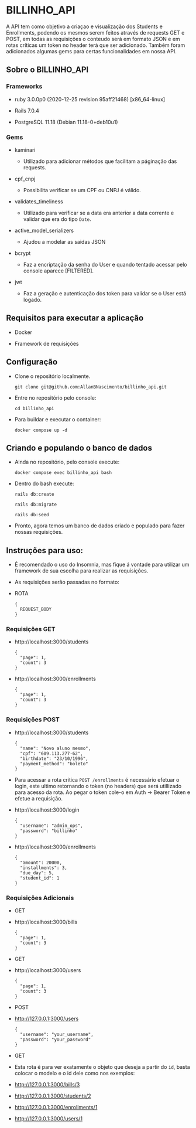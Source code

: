 # BILLINHO_API

  A API tem como objetivo a criaçao e visualização dos Students e Enrollments, podendo os mesmos serem feitos através de requests GET e POST, em todas as requisições o conteudo será em formato JSON e em rotas críticas um token no header terá que ser adicionado. 
  Também foram adicionados algumas gems para certas funcionalidades em nossa API.

  ## Sobre o BILLINHO_API

  ### Frameworks

  - ruby 3.0.0p0 (2020-12-25 revision 95aff21468) [x86_64-linux]

  - Rails 7.0.4

  - PostgreSQL 11.18 (Debian 11.18-0+deb10u1)

  ### Gems
  
  - kaminari
    - Utilizado para adicionar métodos que facilitam a páginação das requests.

  - cpf_cnpj
    - Possibilita verificar se um CPF ou CNPJ é válido.

  - validates_timeliness
    - Utilizado para verificar se a data era anterior a data corrente e validar que era do tipo `Date`.

  - active_model_serializers
    - Ajudou a modelar as saidas JSON

  - bcrypt
    - Faz a encriptação da senha do User e quando tentado acessar pelo console aparece [FILTERED].

  - jwt
    - Faz a geração e autenticação dos token para validar se o User está logado.

  ## Requisitos para executar a aplicação

  - Docker

  - Framework de requisições

  ## Configuração

  - Clone o repositório localmente.

    `git clone git@github.com:AllanBNascimento/billinho_api.git`

  - Entre no repositório pelo console: 

    `cd billinho_api`

  - Para buildar e executar o container:

    `docker compose up -d`

  ## Criando e populando o banco de dados

  - Ainda no repositório, pelo console execute:
    
    `docker compose exec billinho_api bash`

  - Dentro do bash execute:
    
    `rails db:create`

    `rails db:migrate`

    `rails db:seed`

  - Pronto, agora temos um banco de dados criado e populado para fazer nossas requisições.

  ## Instruções para uso:

  - É recomendado o uso do Insomnia, mas fique á vontade para utilizar um framework de sua escolha para realizar as requisições.
  - As requisições serão passadas no formato:

  - ROTA

        {
          REQUEST_BODY
        }

  ### Requisições GET

  - http://localhost:3000/students

        {
          "page": 1,
          "count": 3
        } 

  - http://localhost:3000/enrollments

        {
          "page": 1,
          "count": 3
        }  

  ### Requisições POST

  - http://localhost:3000/students

        {
          "name": "Novo aluno mesmo",
          "cpf": "609.113.277-62",
          "birthdate": "23/10/1996",
          "payment_method": "boleto"
        }

  - Para acessar a rota critica `POST /enrollments` é necessário efetuar o login, este ultimo retornando o token (no headers) que será utillizado para acesso da rota. Ao pegar o token cole-o em Auth -> Bearer Token e efetue a requisição.     


  - http://localhost:3000/login

        {
          "username": "admin_ops",
          "password": "billinho"
        }

  - http://localhost:3000/enrollments

        {
          "amount": 20000,
          "installments": 3,
          "due_day": 5,
          "student_id": 1
        }

  ### Requisições Adicionais
  - GET
  - http://localhost:3000/bills

        {
          "page": 1,
          "count": 3
        }  

  - GET
  - http://localhost:3000/users

        {
          "page": 1,
          "count": 3
        }  
  
  - POST
  - http://127.0.0.1:3000/users

        {
          "username": "your_username",
          "password": "your_password"
        }

  - GET
  - Esta rota é para ver exatamente o objeto que deseja a partir do `id`, basta colocar o modelo e o id dele como nos exemplos:

  - http://127.0.0.1:3000/bills/3
  - http://127.0.0.1:3000/students/2
  - http://127.0.0.1:3000/enrollments/1
  - http://127.0.0.1:3000/users/1
